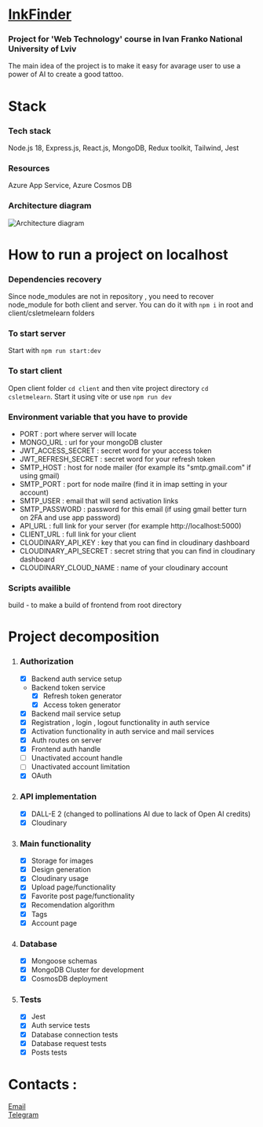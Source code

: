 # <a href="https://inkfinder2.azurewebsites.net/" target="_blank">InkFinder</a>
### Project for 'Web Technology' course in Ivan Franko National University of Lviv
The main idea of the project is to make it easy for avarage user to use a power of AI to create a good tattoo.<br/>

# Stack

### Tech stack

Node.js 18, Express.js, React.js, MongoDB, Redux toolkit, Tailwind, Jest

### Resources

Azure App Service, Azure Cosmos DB

### Architecture diagram

![Architecture diagram](https://github.com/fdsssawe/inkfinder/assets/92380415/ea666f2e-2d67-4f59-9702-9587e21cbdda)

# How to run a project on localhost 
### Dependencies recovery
Since node_modules are not in repository , you need to recover node_module for both client and server. You can do it with `npm i` in root and client/csletmelearn folders
### To start server
Start with `npm run start:dev`
### To start client
Open client folder `cd client` and then vite project directory `cd csletmelearn`. Start it using vite or use `npm run dev`
### Environment variable that you have to provide
* PORT : port where server will locate
* MONGO_URL : url for your mongoDB cluster
* JWT_ACCESS_SECRET : secret word for your access token
* JWT_REFRESH_SECRET : secret word for your refresh token
* SMTP_HOST : host for node mailer (for example its "smtp.gmail.com" if using gmail)
* SMTP_PORT : port for node mailre (find it in imap setting in your account)
* SMTP_USER : email that will send activation links
* SMTP_PASSWORD : password for this email (if using gmail better turn on 2FA and use app password)
* API_URL : full link for your server (for example http://localhost:5000)
* CLIENT_URL : full link for your client
* CLOUDINARY_API_KEY : key that you can find in cloudinary dashboard
* CLOUDINARY_API_SECRET : secret string that you can find in cloudinary dashboard
* CLOUDINARY_CLOUD_NAME : name of your cloudinary account
### Scripts availible
build - to make a build of frontend from root directory
# Project decomposition
1.  ### Authorization
    
    - [x] Backend auth service setup
    - Backend token service
      - [x] Refresh token generator
      - [x] Access token generator
    - [x] Backend mail service setup
    - [x] Registration , login , logout functionality in auth service
    - [x] Activation functionality in auth service and mail services
    - [x] Auth routes on server
    - [x] Frontend auth handle
    - [ ] Unactivated account handle
    - [ ] Unactivated account limitation
    - [x] OAuth

2.  ### API implementation
    
    - [x] DALL-E 2 (changed to pollinations AI due to lack of Open AI credits)
    - [x] Cloudinary 

3. ### Main functionality
    
    - [x] Storage for images
    - [x] Design generation
    - [x] Cloudinary usage
    - [x] Upload page/functionality
    - [x] Favorite post page/functionality
    - [x] Recomendation algorithm
    - [x] Tags
    - [x] Account page

4. ### Database
    
    - [x] Mongoose schemas
    - [x] MongoDB Cluster for development
    - [x] CosmosDB deployment
    
5. ### Tests
    
    - [x] Jest
    - [x] Auth service tests
    - [x] Database connection tests
    - [x] Database request tests
    - [x] Posts tests

# Contacts :<br/>
<a href="mailto:zhovanukolexander@gmail.com">Email</a><br/>
<a href="https://t.me/sashazhov" target="_blank">Telegram</a>

